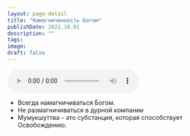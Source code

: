 ```yaml
---
layout: page-detail
title: "Намагниченность Богом"
publishDate: 2021.10.01
description: ""
tags:
image:
draft: false
---
```


<audio title="2021.10.01 - Намагниченность Богом.mp3" src="https://filer-api.advayta.org/v1.0/public/files/73644" controls=""></audio>

* Всегда намагничиваться Богом.
* Не размагничиваться в дурной компании
* Мумукшуттва - это субстанция, которая способствует Освобождению.

  
